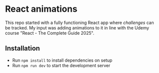 # React animations

This repo started with a fully functioning React app where _challenges_ can be tracked. My input was adding animations to it in line with the Udemy course "React - The Complete Guide 2025".

## Installation
* Run `npm install` to install dependencies on setup
* Run `npm run dev` to start the development server